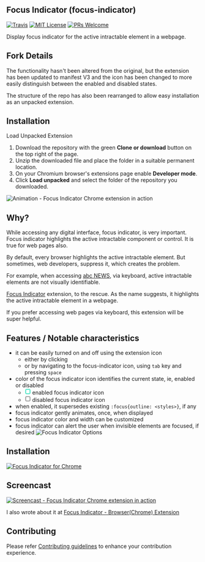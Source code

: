 Focus Indicator (focus-indicator)
---

[![Travis](https://img.shields.io/travis/sarbbottam/focus-indicator.svg?maxAge=2592000&style=flat-square)](https://travis-ci.org/sarbbottam/focus-indicator)
[![MIT License](https://img.shields.io/npm/l/watch-and-rsync.svg?maxAge=2592000&style=flat-square)](http://opensource.org/licenses/MIT)
[![PRs Welcome](https://img.shields.io/badge/PRs-welcome-brightgreen.svg?maxAge=2592000&style=flat-square)](http://makeapullrequest.com)

Display focus indicator for the active intractable element in a webpage.

## Fork Details

The functionality hasn't been altered from the original, but the extension has been updated to manifest V3 and the icon has been changed to more easily distinguish between the enabled and disabled states.

The structure of the repo has also been rearranged to allow easy installation as an unpacked extension.

## Installation

  Load Unpacked Extension
  1. Download the repository with the green **Clone or download** button on the top right of the page.
  2. Unzip the downloaded file and place the folder in a suitable permanent location. 
  3. On your Chromium browser's extensions page enable **Developer mode**.
  4. Click **Load unpacked** and select the folder of the repository you downloaded.

![Animation - Focus Indicator Chrome extension in action](http://i.imgur.com/cVp2hlL.gif)

## Why?

While accessing any digital interface, focus indicator, is very important.
Focus indicator highlights the active intractable component or control.
It is true for web pages also.

By default, every browser highlights the active intractable element.
But sometimes, web developers, suppress it, which creates the problem.

For example, when accessing [abc NEWS](http://abcnews.go.com/), via keyboard, active intractable elements are not visually identifiable.

[Focus Indicator](https://sarbbottam.github.io/accessibility,/javascript,/browser/extension/2016/06/17/focus-indicator-browser-extension/) extension, to the rescue.
As the name suggests, it highlights the active intractable element in a webpage.

If you prefer accessing web pages via keyboard, this extension will be super helpful.

## Features / Notable characteristics

- it can be easily turned on and off using the extension icon
  - either by clicking
  - or by navigating to the focus-indicator icon, using `tab` key and pressing `space`
- color of the focus indicator icon identifies the current state, ie, enabled or disabled
  - ![enabled focus indicator icon](src/icons/enabled/16.png) enabled focus indicator icon
  - ![disabled focus indicator icon](src/icons/disabled/16.png) disabled focus indicator icon
- when enabled, it supersedes existing `:focus{outline: <styles>}`, if any
- focus indicator gently animates, once, when displayed
- focus indicator color and width can be customized
- focus indicator can alert the user when invisible elements are focused, if desired
![Focus Indicator Options](http://i.imgur.com/0a12Dgx.png)

## Installation

[![Focus Indicator for Chrome](http://i.imgur.com/m6gHC4g.png)](https://chrome.google.com/webstore/detail/focus-indicator/heeoeadndnhebmfebjccbhmccmaoedlf?hl=en-US)

## Screencast

<a href="https://www.youtube.com/watch?v=r-AYcPC-Dsg" title="Screencast - Focus Indicator Chrome extension in action">
  <img src="http://i.imgur.com/qqEXCal.png" alt="Screencast - Focus Indicator Chrome extension in action" style="display: block; max-width:100%; margin: auto"/>
</a>

I also wrote about it at [Focus Indicator - Browser(Chrome) Extension](https://sarbbottam.github.io/accessibility,/javascript,/browser/extension/2016/06/17/focus-indicator-browser-extension/)

## Contributing

Please refer [Contributing guidelines](contributing.md) to enhance your contribution experience.

